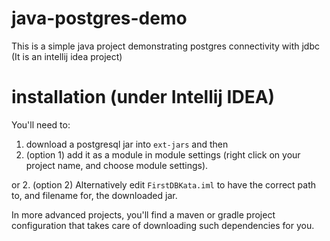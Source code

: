 # java-postgres-demo
This is a simple java project demonstrating postgres connectivity with jdbc 
(It is an intellij idea project)




# installation (under Intellij IDEA)
You'll need to:

1. download a postgresql jar into `ext-jars` and then
2. (option 1) add it as a module in module settings (right click on your project name, and choose module settings).

or 
2. (option 2) Alternatively edit `FirstDBKata.iml` to have the correct path to, and filename for, the downloaded jar.

In more advanced projects, you'll find a maven or gradle project configuration that takes care of downloading such dependencies for you.


